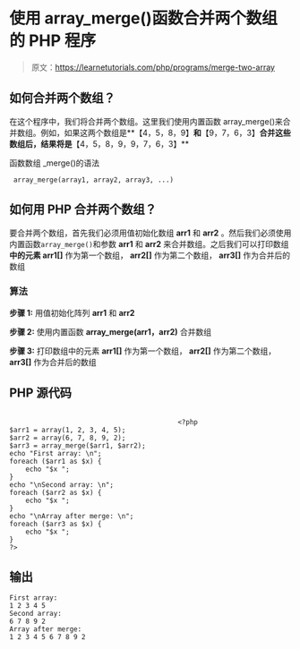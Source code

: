 # 使用 array_merge()函数合并两个数组的 PHP 程序

> 原文：<https://learnetutorials.com/php/programs/merge-two-array>

## 如何合并两个数组？

在这个程序中，我们将合并两个数组。这里我们使用内置函数 array_merge()来合并数组。例如，如果这两个数组是**【4，5，8，9】**和**【9，7，6，3】**合并这些数组后，结果将是**【4，5，8，9，9，7，6，3】**

函数数组 _merge()的语法

```
 array_merge(array1, array2, array3, ...) 

```

## 如何用 PHP 合并两个数组？

要合并两个数组，首先我们必须用值初始化数组 **arr1** 和 **arr2** 。然后我们必须使用内置函数`array_merge()`和参数 **arr1** 和 **arr2** 来合并数组。之后我们可以打印数组**中的元素 arr1[]** 作为第一个数组， **arr2[]** 作为第二个数组， **arr3[]** 作为合并后的数组

### 算法

**步骤 1:** 用值初始化阵列 **arr1** 和 **arr2**

**步骤 2:** 使用内置函数 **array_merge(arr1，arr2)** 合并数组

**步骤 3:** 打印数组中的元素 **arr1[]** 作为第一个数组， **arr2[]** 作为第二个数组， **arr3[]** 作为合并后的数组

## PHP 源代码

```

                                          <?php
$arr1 = array(1, 2, 3, 4, 5);
$arr2 = array(6, 7, 8, 9, 2);
$arr3 = array_merge($arr1, $arr2);
echo "First array: \n";
foreach ($arr1 as $x) {
    echo "$x ";
}
echo "\nSecond array: \n";
foreach ($arr2 as $x) {
    echo "$x ";
}
echo "\nArray after merge: \n";
foreach ($arr3 as $x) {
    echo "$x ";
}
?>

```

## 输出

```
First array:
1 2 3 4 5
Second array:
6 7 8 9 2
Array after merge:
1 2 3 4 5 6 7 8 9 2
```